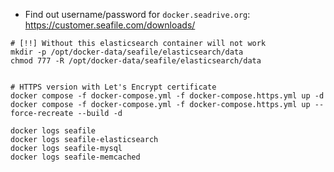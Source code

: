 * Find out username/password for `docker.seadrive.org`: https://customer.seafile.com/downloads/
```shell
# [!!] Without this elasticsearch container will not work
mkdir -p /opt/docker-data/seafile/elasticsearch/data
chmod 777 -R /opt/docker-data/seafile/elasticsearch/data


# HTTPS version with Let's Encrypt certificate
docker compose -f docker-compose.yml -f docker-compose.https.yml up -d
docker compose -f docker-compose.yml -f docker-compose.https.yml up --force-recreate --build -d

docker logs seafile
docker logs seafile-elasticsearch
docker logs seafile-mysql
docker logs seafile-memcached
```
